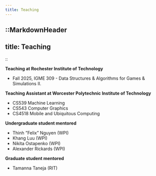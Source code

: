 ```yaml
---
title: Teaching
---
```


::MarkdownHeader
---
title: Teaching
---
::

**Teaching at Rochester Institute of Technology**

- Fall 2025, IGME 309 - Data Structures & Algorithms for Games & Simulations II.

**Teaching Assistant at Worcester Polytechnic Institute of Technology**

- CS539 Machine Learning
- CS543 Computer Graphics
- CS4518 Mobile and Ubiquitous Computing

**Undergraduate student mentored**

- Thinh ”Felix” Nguyen (WPI)
- Khang Luu (WPI)
- Nikita Ostapenko (WPI)
- Alexander Rickards (WPI)

**Graduate student mentored**

- Tamanna Taneja (RIT)

